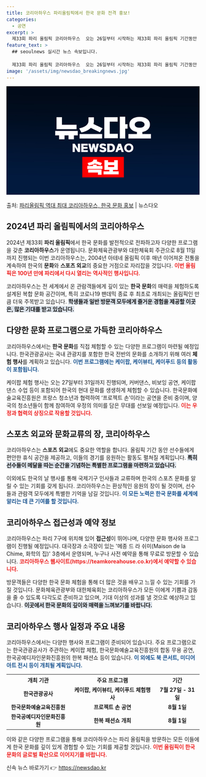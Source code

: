 ```yaml
---
title: 코리아하우스 파리올림픽에서 한국 문화 전격 홍보!
categories:
  - 공연
excerpt: >
  제33회 파리 올림픽 코리아하우스  오는 26일부터 시작하는 제33회 파리 올림픽 기간동안 역대 최대 규모의…
feature_text: >
  ## seoulnews 실시간 뉴스 속보입니다.

  제33회 파리 올림픽 코리아하우스  오는 26일부터 시작하는 제33회 파리 올림픽 기간동안 역대 최대 규모의…
image: '/assets/img/newsdao_breakingnews.jpg'
---
```


![뉴스다오 속보](/assets/img/newsdao_breakingnews.jpg)

<p>출처: <a href="https://newsdao.kr/4959" rel="dofollow">파리올림픽 역대 최대 코리아하우스, 한국 문화 홍보</a> | 뉴스다오</p>

<h2 data-ke-size="size26">2024년 파리 올림픽에서의 코리아하우스</h2>

<p data-ke-size="size16">2024년 제33회 <b>파리 올림픽</b>에서 한국 문화를 발전적으로 전파하고자 다양한 프로그램을 갖춘 <b>코리아하우스</b>가 운영됩니다. 문화체육관광부와 대한체육회 주관으로 8월 11일까지 진행되는 이번 코리아하우스는, 2004년 아테네 올림픽 이후 매년 이어져온 전통을 계속하여 한국의 <b>문화</b>와 <b>스포츠 외교</b>의 중요한 거점으로 자리잡을 것입니다. <b><span style="color: #ee2323;">이번 올림픽은 100년 만에 파리에서 다시 열리는 역사적인 행사입니다.</span></b> </p>

<p data-ke-size="size16">코리아하우스는 전 세계에서 온 관람객들에게 깊이 있는 <b>한국 문화</b>의 매력을 체험하도록 설계된 복합 문화 공간이며, 특히 코로나19 팬데믹 종료 후 최초로 개최되는 올림픽인 만큼 더욱 주목받고 있습니다. <b><span style="background-color: #21538527;">학생들과 일반 방문객 모두에게 즐거운 경험을 제공할 이곳은, 많은 기대를 받고 있습니다.</span></b></p>

<h2 data-ke-size="size26">다양한 문화 프로그램으로 가득한 코리아하우스</h2>

<p data-ke-size="size16">코리아하우스에서는 <b>한국 문화</b>를 직접 체험할 수 있는 다양한 프로그램이 마련될 예정입니다. 한국관광공사는 국내 관광지를 포함한 한국 전반의 문화를 소개하기 위해 여러 <b>체험 행사</b>를 계획하고 있습니다. <b><span style="color: #1a5490;">이번 프로그램에는 케이팝, 케이뷰티, 케이푸드 등의 활동이 포함됩니다.</span></b></p>

<p data-ke-size="size16">케이팝 체험 행사는 오는 27일부터 31일까지 진행되며, 커버댄스, 비보잉 공연, 케이팝 댄스 수업 등이 포함되어 한국의 현대 문화를 생생하게 체험할 수 있습니다. 한국문화예술교육진흥원은 프랑스 청소년과 협력하여 ‘프로젝트 손’이라는 공연을 준비 중이며, 양국의 청소년들이 함께 참여하여 우정의 의미를 담은 무대를 선보일 예정입니다. <b><span style="color: #ee2323;">이는 우정과 협력의 상징으로 작용할 것입니다.</span></b></p>

<h2 data-ke-size="size26">스포츠 외교와 문화교류의 장, 코리아하우스</h2>

<p data-ke-size="size16">코리아하우스는 <b>스포츠 외교</b>에도 중요한 역할을 합니다. 올림픽 기간 동안 선수들에게 편안한 휴식 공간을 제공하고, 이들의 경기를 응원하는 활동도 펼쳐질 계획입니다. <b><span style="background-color: #21538527;">특히 선수들이 메달을 따는 순간을 기념하는 특별한 프로그램을 마련하고 있습니다.</span></b></p>

<p data-ke-size="size16">이외에도 한국의 날 행사를 통해 국제기구 인사들과 교류하며 한국의 스포츠 문화를 알릴 수 있는 기회를 갖게 됩니다. 코리아하우스는 환상적인 응원의 장이 될 것이며, 선수들과 관람객 모두에게 특별한 기억을 남길 것입니다. <b><span style="color: #1a5490;">이 모든 노력은 한국 문화를 세계에 알리는 데 큰 기여를 할 것입니다.</span></b></p>

<h2 data-ke-size="size26">코리아하우스 접근성과 예약 정보</h2>

<p data-ke-size="size16">코리아하우스는 파리 7구에 위치해 있어 <b>접근성</b>이 뛰어나며, 다양한 문화 행사와 프로그램이 진행될 예정입니다. 대극장과 소극장이 있는 '메종 드 라 쉬미(Maison de la Chime, 화학의 집)' 3층에서 운영되며, 누구나 사전 예약을 통해 무료로 방문할 수 있습니다. <b><span style="color: #ee2323;">코리아하우스 웹사이트(https://teamkoreahouse.co.kr)에서 예약할 수 있습니다.</span></b></p>

<p data-ke-size="size16">방문객들은 다양한 한국 문화 체험을 통해 더 많은 것을 배우고 느낄 수 있는 기회를 가질 것입니다. 문화체육관광부와 대한체육회는 코리아하우스가 모든 이에게 기쁨과 감동을 줄 수 있도록 다각도로 준비하고 있으며, 기대 이상의 성과를 낼 것으로 예상하고 있습니다. <b><span style="background-color: #21538527;">이곳에서 한국 문화의 깊이와 매력을 느껴보기를 바랍니다.</span></b></p>

<h2 data-ke-size="size26">코리아하우스 행사 일정과 주요 내용</h2>

<p data-ke-size="size16">코리아하우스에서는 다양한 행사와 프로그램이 준비되어 있습니다. 주요 프로그램으로는 한국관광공사가 주관하는 케이팝 체험, 한국문화예술교육진흥원의 합동 무용 공연, 한국공예디자인문화진흥원의 한복 패션쇼 등이 있습니다. <b><span style="color: #1a5490;">이 외에도 북 콘서트, 미디어 아트 전시 등이 개최될 계획입니다.</span></b></p>

<table style="width: 100%;">
    <tr>
        <th style="text-align: center;">개최 기관</th>
        <th style="text-align: center;">주요 프로그램</th>
        <th style="text-align: center;">기간</th>
    </tr>
    <tr>
        <td style="text-align: center; height: 17px;"><b>한국관광공사</b></td>
        <td style="text-align: center; height: 17px;"><b>케이팝, 케이뷰티, 케이푸드 체험행사</b></td>
        <td style="text-align: center; height: 17px;"><b>7월 27일 - 31일</b></td>
    </tr>
    <tr>
        <td style="text-align: center; height: 17px;"><b>한국문화예술교육진흥원</b></td>
        <td style="text-align: center; height: 17px;"><b>프로젝트 손 공연</b></td>
        <td style="text-align: center; height: 17px;"><b>8월 1일</b></td>
    </tr>
    <tr>
        <td style="text-align: center; height: 17px;"><b>한국공예디자인문화진흥원</b></td>
        <td style="text-align: center; height: 17px;"><b>한복 패션쇼 개최</b></td>
        <td style="text-align: center; height: 17px;"><b>8월 1일</b></td>
    </tr>
</table>

<p data-ke-size="size16">이와 같은 다양한 프로그램을 통해 코리아하우스는 파리 올림픽을 방문하는 모든 이들에게 한국 문화를 깊이 있게 경험할 수 있는 기회를 제공할 것입니다. <b><span style="color: #ee2323;">이번 올림픽이 한국 문화의 글로벌 확산으로 이어지기를 바랍니다.</span></b></p>

<p data-ke-size="size16"></p> 

신속 뉴스 바로가기 👉 <a href="https://newsdao.kr" rel="dofollow">https://newsdao.kr</a>



